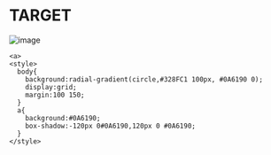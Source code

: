 # TARGET

![image](https://github.com/user-attachments/assets/965b5497-432d-4bdc-8b38-edf58d59a939)

```
<a>
<style>
  body{
    background:radial-gradient(circle,#328FC1 100px, #0A6190 0);
    display:grid;
    margin:100 150;
  }
  a{
    background:#0A6190;
    box-shadow:-120px 0#0A6190,120px 0 #0A6190;
  }
</style>
```
